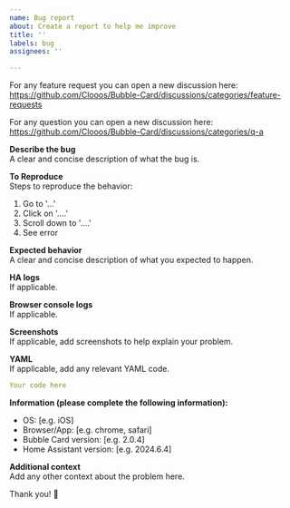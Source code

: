 ```yaml
---
name: Bug report
about: Create a report to help me improve
title: ''
labels: bug
assignees: ''

---
```


For any feature request you can open a new discussion here:  
https://github.com/Clooos/Bubble-Card/discussions/categories/feature-requests

For any question you can open a new discussion here:  
https://github.com/Clooos/Bubble-Card/discussions/categories/q-a

**Describe the bug**  
A clear and concise description of what the bug is.

**To Reproduce**  
Steps to reproduce the behavior:
1. Go to '...'
2. Click on '....'
3. Scroll down to '....'
4. See error

**Expected behavior**  
A clear and concise description of what you expected to happen.

**HA logs**  
If applicable.

**Browser console logs**  
If applicable.

**Screenshots**  
If applicable, add screenshots to help explain your problem.

**YAML**  
If applicable, add any relevant YAML code.

```yaml
Your code here
```

**Information (please complete the following information):**  
 - OS: [e.g. iOS]
 - Browser/App: [e.g. chrome, safari]
 - Bubble Card version: [e.g. 2.0.4]
 - Home Assistant version: [e.g. 2024.6.4]

**Additional context**  
Add any other context about the problem here.

Thank you! 🍻
